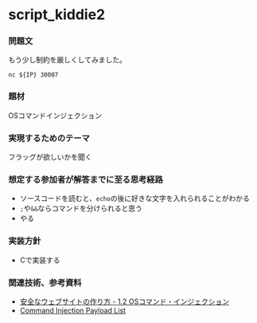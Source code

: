 # script_kiddie2
### 問題文
もう少し制約を厳しくしてみました。

```
nc ${IP} 30007
```

### 題材
OSコマンドインジェクション

### 実現するためのテーマ
フラッグが欲しいかを聞く

### 想定する参加者が解答までに至る思考経路
- ソースコードを読むと、`echo`の後に好きな文字を入れられることがわかる
- `;`や`&&`ならコマンドを分けられると思う
- やる

### 実装方針
- Cで実装する

### 関連技術、参考資料
- [安全なウェブサイトの作り方 - 1.2 OSコマンド・インジェクション](https://www.ipa.go.jp/security/vuln/websecurity-HTML-1_2.html)
- [Command Injection Payload List](https://github.com/payloadbox/command-injection-payload-list)
